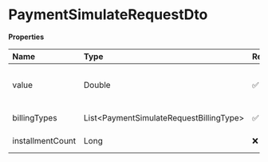 # PaymentSimulateRequestDto

**Properties**

| Name             | Type                                      | Required | Description                         |
| :--------------- | :---------------------------------------- | :------- | :---------------------------------- |
| value            | Double                                    | ✅       | Total installment or billing amount |
| billingTypes     | List\<PaymentSimulateRequestBillingType\> | ✅       | Form of payment                     |
| installmentCount | Long                                      | ❌       | Number of installments              |

<!-- This file was generated by liblab | https://liblab.com/ -->

